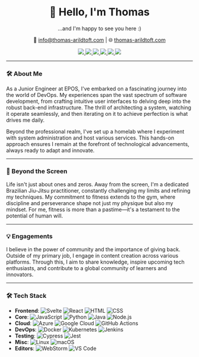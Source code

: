 <h1 align="center">👋 Hello, I'm Thomas</h1>
<p align="center">...and I'm happy to see you here :)</p>

<p align="center">
  📧 <a href="mailto:info@thomas-arildtoft.com">info@thomas-arildtoft.com</a> | 
  🌐 <a href="https://www.thomas-arildtoft.com">thomas-arildtoft.com</a>
</p>

<p align="center">
  <a href="https://twitter.com/@tarildtoft">
    <img src="https://img.shields.io/badge/-@tarildtoft-00acee?style=for-the-badge&logo=Twitter&logoColor=white" />
  </a>
  <a href="https://dev.to/strongside87">
    <img src="https://img.shields.io/badge/-strongside87-a75fff?style=for-the-badge&logo=Dev.to&logoColor=white" />
  </a>
  <a href="https://www.instagram.com/thomas.a_dev/">
    <img src="https://img.shields.io/badge/thomas.a_dev-E4405F?style=for-the-badge&logo=instagram&logoColor=white" />
  </a>
  <a href="https://github.com/Strongside-87">
    <img src="https://img.shields.io/badge/-Strongside_87-3a3a3a?style=for-the-badge&logo=GitHub&logoColor=white" />
  </a>
  <a href="https://www.linkedin.com/in/thomas-arildtoft-341381223">
    <img src="https://img.shields.io/badge/-Thomas_Arildtoft-0072b1?style=for-the-badge&logo=Linkedin&logoColor=white" />
  </a>
  <a href="https://www.youtube.com/channel/ucb--2h87xbqz0att5unsc_g">
    <img src="https://img.shields.io/badge/-Thomas_Arildtoft-FF0000?style=for-the-badge&logo=Youtube&logoColor=white" />
  </a>
</p>

---

### 🛠 About Me

As a Junior Engineer at EPOS, I've embarked on a fascinating journey into the world of DevOps. My experiences span the vast spectrum of software development, from crafting intuitive user interfaces to delving deep into the robust back-end infrastructure. The thrill of architecting a system, watching it operate seamlessly, and then iterating on it to achieve perfection is what drives me daily.

Beyond the professional realm, I've set up a homelab where I experiment with system administration and host various services. This hands-on approach ensures I remain at the forefront of technological advancements, always ready to adapt and innovate.

---

### 📸 Beyond the Screen

Life isn't just about ones and zeros. Away from the screen, I'm a dedicated Brazilian Jiu-Jitsu practitioner, constantly challenging my limits and refining my techniques. My commitment to fitness extends to the gym, where discipline and perseverance shape not just my physique but also my mindset. For me, fitness is more than a pastime—it's a testament to the potential of human will.

---

### 💡 Engagements

I believe in the power of community and the importance of giving back. Outside of my primary job, I engage in content creation across various platforms. Through this, I aim to share knowledge, inspire upcoming tech enthusiasts, and contribute to a global community of learners and innovators.

---

### 🛠 Tech Stack

<!-- Tech badges here -->

- **Frontend**: ![Svelte](https://img.shields.io/static/v1?label=&message=Svelte&color=FF3E00&logo=svelte&logoColor=FFFFFF) ![React](https://img.shields.io/static/v1?label=&message=React&color=61DAFB&logo=react&logoColor=FFFFFF) ![HTML](https://img.shields.io/badge/HTML-E34F26?style=flat&logo=html5&logoColor=white) ![CSS](https://img.shields.io/badge/CSS-F7DF1E?style=flat&logo=CSS3&logoColor=white)
- **Core**: ![JavaScript](https://img.shields.io/static/v1?label=&message=JavaScript&color=F7DF1E&logo=javascript&logoColor=FFFFFF) ![Python](https://img.shields.io/static/v1?label=&message=Python&color=3C78A9&logo=python&logoColor=FFFFFF) ![Java](https://img.shields.io/badge/Java-ED8B00?style=flat&logo=java&logoColor=white) ![Node.js](https://img.shields.io/static/v1?label=&message=Node.js&color=339933&logo=nodedotjs&logoColor=FFFFFF)
- **Cloud**: ![Azure](https://img.shields.io/static/v1?label=&message=Azure&color=0078D4&logo=microsoftazure&logoColor=FFFFFF) ![Google Cloud](https://img.shields.io/badge/Google_Cloud-4285F4?style=flat&logo=google-cloud&logoColor=white) ![GitHub Actions](https://img.shields.io/badge/GitHub_Actions-343434?style=flat&logo=github-actions&logoColor=white)
- **DevOps**: ![Docker](https://img.shields.io/static/v1?label=&message=Docker&color=2496ED&logo=docker&logoColor=FFFFFF) ![Kubernetes](https://img.shields.io/badge/Kubernetes-5C2D91.svg?style=flat&logo=kubernetes&logoColor=white) ![Jenkins](https://img.shields.io/badge/Jenkins-D24939.svg?style=flat&logo=jenkins&logoColor=white)
- **Testing**: ![Cypress](https://img.shields.io/static/v1?label=&message=Cypress&color=17202C&logo=cypress&logoColor=FFFFFF) ![Jest](https://img.shields.io/static/v1?label=&message=Jest&color=C21325&logo=jest&logoColor=FFFFFF)
- **Misc**: ![Linux](https://img.shields.io/static/v1?label=&message=Linux&color=FCC624&logo=linux&logoColor=FFFFFF) ![macOS](https://img.shields.io/badge/mac%20os-2357A143?style=flat&logo=apple&logoColor=white)
- **Editors**: ![WebStorm](https://img.shields.io/badge/WebStorm-000000?style=flat&logo=WebStorm&logoColor=white) ![VS Code](https://img.shields.io/badge/Visual_Studio_Code-007ACC?style=flat&logo=visual-studio-code&logoColor=white)
